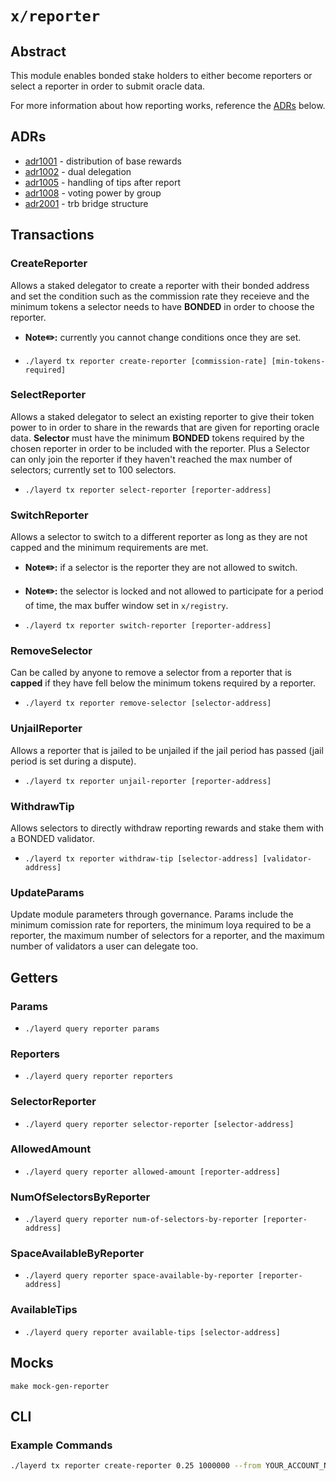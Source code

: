 # `x/reporter`

## Abstract

This module enables bonded stake holders to either become reporters or select a reporter in order to submit oracle data.

For more information about how reporting works, reference the [ADRs](#adrs) below.

## ADRs

- [adr1001](https://github.com/tellor-io/Layer/blob/main/docs/adr/adr1001.md) - distribution of base rewards
- [adr1002](https://github.com/tellor-io/Layer/blob/main/docs/adr/adr1002.md) - dual delegation
- [adr1005](https://github.com/tellor-io/Layer/blob/main/docs/adr/adr1005.md) - handling of tips after report
- [adr1008](https://github.com/tellor-io/Layer/blob/main/docs/adr/adr1008.md) - voting power by group
- [adr2001](https://github.com/tellor-io/Layer/blob/main/docs/adr/adr2001.md) - trb bridge structure

## Transactions

### CreateReporter
Allows a staked delegator to create a reporter with their bonded address and set the condition such as the commission rate they receieve and the minimum tokens a selector needs to have **BONDED** in order to choose the reporter.  
- **Note✏️:** currently you cannot change conditions once they are set.  

- `./layerd tx reporter create-reporter [commission-rate] [min-tokens-required]`

### SelectReporter
Allows a staked delegator to select an existing reporter to give their token power to in order to share in the rewards that are given for reporting oracle data. **Selector** must have the minimum **BONDED** tokens required by the chosen reporter in order to be included with the reporter. Plus a Selector can only join the reporter if they haven't reached the max number of selectors; currently set to 100 selectors.

- `./layerd tx reporter select-reporter [reporter-address]`

### SwitchReporter
Allows a selector to switch to a different reporter as long as they are not capped and the minimum requirements are met.  

- **Note✏️:** if a selector is the reporter they are not allowed to switch.
- **Note✏️:** the selector is locked and not allowed to participate for a period of time, the max buffer window set in `x/registry`.

- `./layerd tx reporter switch-reporter [reporter-address]`

### RemoveSelector
Can be called by anyone to remove a selector from a reporter that is **capped** if they have fell below the minimum tokens required by a reporter.

- `./layerd tx reporter remove-selector [selector-address]`

### UnjailReporter
Allows a reporter that is jailed to be unjailed if the jail period has passed (jail period is set during a dispute).

- `./layerd tx reporter unjail-reporter [reporter-address]`

### WithdrawTip
Allows selectors to directly withdraw reporting rewards and stake them with a BONDED validator.

- `./layerd tx reporter withdraw-tip [selector-address] [validator-address]`

### UpdateParams
Update module parameters through governance. Params include the minimum comission rate for reporters, the minimum loya required to be a reporter, the maximum number of selectors for a reporter, and the maximum number of validators a user can delegate too.

## Getters

### Params

- `./layerd query reporter params`

### Reporters

- `./layerd query reporter reporters`

### SelectorReporter

- `./layerd query reporter selector-reporter [selector-address]`

### AllowedAmount

- `./layerd query reporter allowed-amount [reporter-address]`

### NumOfSelectorsByReporter

- `./layerd query reporter num-of-selectors-by-reporter [reporter-address]`

### SpaceAvailableByReporter

- `./layerd query reporter space-available-by-reporter [reporter-address]`

### AvailableTips

- `./layerd query reporter available-tips [selector-address]`

## Mocks

`make mock-gen-reporter`

## CLI

### Example Commands

```sh
./layerd tx reporter create-reporter 0.25 1000000 --from YOUR_ACCOUNT_NAME --chain-id layertest-3 --fees 10loya --yes
```
